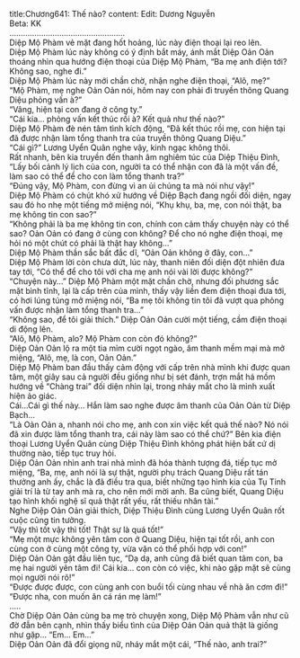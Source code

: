 title:Chương641: Thế nào?
content:
Edit: Dương Nguyễn<br>Beta: KK<br>……………………………………………<br>Diệp Mộ Phàm vẻ mặt đang hốt hoảng, lúc này điện thoại lại reo lên.<br>Diệp Mộ Phàm lúc này không có ý định bắt máy, ánh mắt Diệp Oản Oản thoáng nhìn qua hướng điện thoại của Diệp Mộ Phàm, “Ba mẹ anh điện tới? Không sao, nghe đi.”<br>Diệp Mộ Phàm lúc này mới chần chờ, nhận nghe điện thoại, “Alô, mẹ?”<br>“Mộ Phàm, mẹ nghe Oản Oản nói, hôm nay con phải đi truyền thông Quang Diệu phỏng vấn à?”<br>“Vâng, hiện tại con đang ở công ty.”<br>“Cái kia… phỏng vấn kết thúc rồi à? Kết quả như thế nào?”<br>Diệp Mộ Phàm đè nén tâm tình kích động, “Đã kết thúc rồi mẹ, con hiện tại đã được nhận làm tổng thanh tra của truyền thông Quang Diệu.”<br>“Cái gì?” Lương Uyển Quân nghe vậy, kinh ngạc không thôi.<br>Rất nhanh, bên kia truyền đến thanh âm nghiêm túc của Diệp Thiệu Đình, “Lấy bối cảnh lý lịch của con, người ta có thể nhận con đã là một vấn đề, làm sao có thể để cho con làm tổng thanh tra?”<br>“Đúng vậy, Mộ Phàm, con đừng vì an ủi chúng ta mà nói như vậy!”<br>Diệp Mộ Phàm có chút khó xử hướng về Diệp Bạch đang ngồi đối diện, ngay sau đó ho nhẹ một tiếng mở miệng nói, “Khụ khụ, ba, mẹ, con nói thật, ba mẹ không tin con sao?”<br>“Không phải là ba mẹ không tin con, chính con cảm thấy chuyện này có thể sao? Oản Oản có đang ở cùng con không? Để cho nó nghe điện thoại, mẹ hỏi nó một chút có phải là thật hay không…”<br>Diệp Mộ Phàm thần sắc bất đắc dĩ, “Oản Oản không ở đây, con…”<br>Diệp Mộ Phàm lời còn chưa dứt, lúc này, thanh niên đối diện đột nhiên đưa tay tới, “Có thể để cho tôi với cha mẹ anh nói vài lời được không?”<br>“Chuyện này…” Diệp Mộ Phàm một mặt chần chờ, nhưng đối phương sắc mặt bình tĩnh, lại là cấp trên của mình, thấy vậy liền đem điện thoại đưa tới, có hơi lúng túng mở miệng nói, “Ba mẹ tôi không tin tôi đã vượt qua phỏng vấn được nhận làm tổng thanh tra…”<br>“Không sao, để tôi giải thích.” Diệp Oản Oản cười một tiếng, cầm điện thoại di động lên.<br>“Alô, Mộ Phàm, alo? Mộ Phàm con còn đó không?”<br>Diệp Oản Oản lộ ra một tia mỉm cười ngọt ngào, âm thanh mềm mại mà mở miệng, “Alô, mẹ, là con, Oản Oản.”<br>Diệp Mộ Phàm ban đầu thấy cảm động với cấp trên nhà mình khi được quan tâm, một giây sau cả người đều giống như bị sét đánh, trợn mắt há mồm hướng về “Chàng trai” đối diện nhìn lại, trong nháy mắt cho là mình xuất hiện ảo giác.<br>Cái…Cái gì thế này… Hắn làm sao nghe được âm thanh của Oản Oản từ Diệp Bạch…<br>“Là Oản Oản a, nhanh nói cho mẹ, anh con xin việc kết quả thế nào? Nó nói đã xin được làm tổng thanh tra, cái này làm sao có thể chứ?” Bên kia điện thoại Lương Uyển Quân cùng Diệp Thiệu Đình không phát hiện bất cứ dị thường nào, tiếp tục truy hỏi.<br>Diệp Oản Oản nhìn anh trai nhà mình đã hóa thành tượng đá, tiếp tục mở miệng, “Ba, mẹ, anh nói là sự thật, người phụ trách Quang Diệu rất tán thưởng anh ấy, chắc là đã điều tra qua, biết những tạo hình kia của Tụ Tinh giải trí là từ tay anh mà ra, cho nên mới mời anh. Ba cũng biết, Quang Diệu tạo hình khối nghệ sĩ quả thật rất yếu, rất thiếu nhân tài.”<br>Nghe Diệp Oản Oản giải thích, Diệp Thiệu Đình cùng Lương Uyển Quân rốt cuộc cũng tin tưởng.<br>“Vậy thì tốt vậy thì tốt! Thật sự là quá tốt!”<br>“Mẹ một mực không yên tâm con ở Quang Diệu, hiện tại tốt rồi, anh con cùng con ở cùng một công ty, vừa vặn có thể phối hợp với con!”<br>Diệp Oản Oản gật đầu liên tục, “Dạ dạ, anh cũng đã biết quan tâm con, ba mẹ hai người yên tâm đi! Cái kia… con còn có việc, khi nào gặp mặt sẽ cùng mọi người nói rõ!”<br>“Được được được, con cùng anh con buổi tối cùng nhau về nhà ăn cơm đi!”<br>“Được nha, con muốn ăn cá rán mẹ làm!”<br>…..<br>Chờ Diệp Oản Oản cùng ba mẹ trò chuyện xong, Diệp Mộ Phàm vẫn như cũ đờ đẫn bên cạnh, nhìn thấy biểu tình của Diệp Oản Oản quả thật là giống như gặp… “Em… Em…”<br>Diệp Oản Oản đã đổi giọng nữ, nháy mắt một cái, “Thế nào, anh trai?”